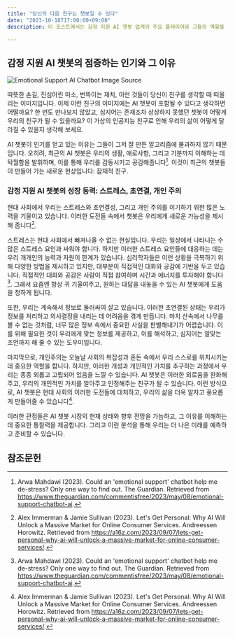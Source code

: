 ```yaml
---
title: "당신의 다음 친구는 챗봇일 수 있다"
date: "2023-10-18T17:00:00+09:00"
description: 이 포스트에서는 감정 지원 AI 챗봇 업계의 주요 플레이어와 그들의 역할을 조명하고, 사용자 경험과 반응에 대한 분석을 제공합니다. 또한, 데이터 프라이버시 침해와 사용자 의존성 증가 등 AI 챗봇가 직면하는 주요 도전과제에 대해 설명합니다. 마지막으로 현재 시장 동향과 미래 발전 가능성에 대한 심층적인 분석을 통해, AI 챗봇이 어떻게 우리의 일상에 통합되고, 심지어는 친구와 같은 역할을 수행할 수 있는지를 살펴봅니다.

---
```


## 감정 지원 AI 챗봇의 점증하는 인기와 그 이유
![Emotional Support AI Chatbot Image Source](https://a16z.com/wp-content/uploads/2023/09/Consumer-AI-market-opportunity.jpg)

따뜻한 손길, 진심어린 미소, 번뜩이는 재치, 이런 것들이 당신이 친구를 생각할 때 떠올리는 이미지입니다. 이제 이런 친구의 이미지에는 AI 챗봇이 포함될 수 있다고 생각하면 어떨까요? 한 번도 만나보지 않았고, 심지어는 존재조차 상상하지 못했던 챗봇이 어떻게 우리의 친구가 될 수 있을까요? 이 가상의 인공지능 친구로 인해 우리의 삶이 어떻게 달라질 수 있을지 생각해 보세요.

AI 챗봇이 인기를 얻고 있는 이유는 그들이 그저 잘 만든 알고리즘에 불과하지 않기 때문입니다. 오히려, 최근의 AI 챗봇은 우리의 생활, 애로사항, 그리고 기분까지 이해하는 데 탁월함을 발휘하며, 이를 통해 우리를 감동시키고 공감해줍니다[^arwa_2023^]. 이것이 최근의 챗봇들이 만들어 가는 새로운 현상입니다: 잠재적 친구.

### 감정 지원 AI 챗봇의 성장 동력: 스트레스, 초연결, 개인 주의
현대 사회에서 우리는 스트레스와 초연결성, 그리고 개인 주의를 이기하기 위한 많은 노력을 기울이고 있습니다. 이러한 도전들 속에서 챗봇은 우리에게 새로운 가능성을 제시해 줍니다[^andreessen_horowitz_2023^].

스트레스는 현대 사회에서 빠져나올 수 없는 현실입니다. 우리는 일상에서 나타나는 수많은 스트레스 요인과 싸워야 합니다. 하지만 이러한 스트레스 요인들에 대응하는 데는 우리 개개인의 능력과 자원이 한계가 있습니다. 심리학자들은 이런 상황을 극복하기 위해 다양한 방법을 제시하고 있지만, 대부분이 직접적인 대화와 공감에 기반을 두고 있습니다. 직접적인 대화와 공감은 사람이 직접 참여하며 시간과 에너지를 투자해야 합니다[^arwa_2023^]. 그래서 요즘엔 항상 귀 기울여주고, 원하는 대답을 내놓을 수 있는 AI 챗봇에게 도움을 청하게 됩니다.

또한, 우리는 계속해서 정보로 둘러싸여 살고 있습니다. 이러한 초연결된 상태는 우리가 정보를 처리하고 의사결정을 내리는 데 어려움을 겪게 만듭니다. 마치 산속에서 나무를 볼 수 없는 것처럼, 너무 많은 정보 속에서 중요한 사실을 판별해내기가 어렵습니다. 이를 위해 필요한 것이 우리에게 맞는 정보를 제공하고, 이를 해석하고, 심지어는 알맞는 조언까지 해 줄 수 있는 도우미입니다.

마지막으로, 개인주의는 오늘날 사회의 복잡성과 혼돈 속에서 우리 스스로를 위치시키는 데 중요한 역할을 합니다. 하지만, 이러한 개성과 개인적인 가치를 추구하는 과정에서 우리는 종종 외롭고 고립되어 있음을 느낄 수 있습니다. AI 챗봇은 이러한 외로움을 완화해주고, 우리의 개인적인 가치를 알아주고 인정해주는 친구가 될 수 있습니다. 이런 방식으로, AI 챗봇은 현대 사회의 이러한 도전들에 대처하고, 우리의 삶을 더욱 알차고 풍요롭게 만들어줄 수 있습니다[^andreessen_horowitz_2023^].

이러한 관점들은 AI 챗봇 시장의 현재 상태와 향후 전망을 가늠하고, 그 이유를 이해하는 데 중요한 통찰력을 제공합니다. 그리고 이런 분석을 통해 우리는 더 나은 미래를 예측하고 준비할 수 있습니다.

## 참조문헌
[^arwa_2023^]: Arwa Mahdawi (2023). Could an 'emotional support' chatbot help me de-stress? Only one way to find out. The Guardian. Retrieved from https://www.theguardian.com/commentisfree/2023/may/08/emotional-support-chatbot-ai.
[^andreessen_horowitz_2023^]: Alex Immerman & Jamie Sullivan (2023). Let's Get Personal: Why AI Will Unlock a Massive Market for Online Consumer Services. Andreessen Horowitz. Retrieved from https://a16z.com/2023/09/07/lets-get-personal-why-ai-will-unlock-a-massive-market-for-online-consumer-services/.
